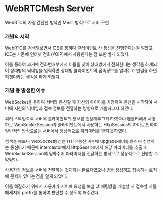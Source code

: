 <h1>WebRTCMesh Server</h1>

WebRTC의 가장 간단한 방식인 Mesh 방식으로 서버 구현

<h3>개발의 시작</h3>

WebRTC를 검색해보면서 ICE를 통하여 클라이언트 간 통신을 진행한다는걸 알았고
ICE는 기존에 인터넷 전화(VOIP)에서 사용한다는 점 또한 알게 되었다.

이를 통하여 과거에 전화번호부에서 이름을 찾아 상대방에게 전화한다는 생각을 하게되어
상대방의 닉네임을 입력하면 상대방 클라이언트의 접속정보를 알려주고 연결을 하면 되겟다라는 생각을 하게 되었다.


<h3>개발 중 발생한 이슈</h3>

WebSocket을 통하여 서버와 통신할 때 자신의 아이디를 지정하여 통신을 시작하여 서버에 자신의 닉네임과 접속 정보를 전달하는 방향으로 개발하고자 하였다.

쿼리 스트링으로 서버에 클라이언트의 정보를 전달해주고자 하였으나
핸들러에서 사용하는 WebSocketSession과 클라이언트에서 사용하는 HttpSession의 차이로 인하여 일반적인 방식으로는 서버에서 정상적으로 파라미터를 받지 못하였다.

검색을 해보니 WebSocket통신은 HTTP통신 이후에 upgrade헤더를 통하여 진행하는 통신이기 때문에
interceptor에서 HttpSession에서 해당 파라미터를 추출 후 WebSocketSession에 담아주어 파라미터를 전달하는 방식으로 정상적으로 진행할 수 있었다.

사용자의 정보를 서버에 전달하는 것까지는 완료하였으나 방을 생성하고 접속하는 로직에 문제가 있다는 점을 알게 되었다.

이를 해결하기 위해서 사용자가 서버에 요청을 보낼 떄 채팅방을 개설할 지 접속할 지를 메세지의 prefix를 통하여 판단할 수 있도록 해주었다.